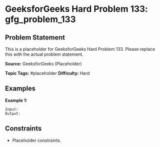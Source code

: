 # GeeksforGeeks Hard Problem 133: gfg_problem_133

## Problem Statement

This is a placeholder for GeeksforGeeks Hard Problem 133.
Please replace this with the actual problem statement.

**Source:** GeeksforGeeks (Placeholder)

**Topic Tags:** #placeholder
**Difficulty:** Hard

## Examples

**Example 1:**

```
Input:
Output:
```

## Constraints

- Placeholder constraints.
